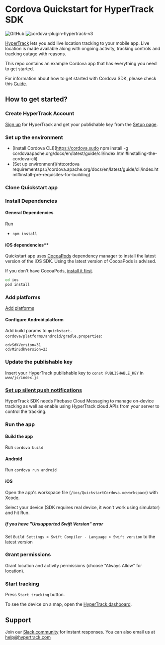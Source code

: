 # Cordova Quickstart for HyperTrack SDK 

![GitHub](https://img.shields.io/github/license/hypertrack/cordova-plugin-hypertrack.svg) 
![cordova-plugin-hypertrack-v3](https://img.shields.io/npm/v/cordova-plugin-hypertrack-v3?label=cordova-plugin-hypertrack-v3) 

[HyperTrack](https://www.hypertrack.com/) lets you add live location tracking to your mobile app. Live location is made available along with ongoing activity, tracking controls and tracking outage with reasons. 

This repo contains an example Cordova app that has everything you need to get started.

For information about how to get started with Cordova SDK, please check this [Guide](https://hypertrack.com/docs/install-sdk-cordova).

## How to get started?

### Create HyperTrack Account

[Sign up](https://dashboard.hypertrack.com/signup) for HyperTrack and get your publishable key from the [Setup page](https://dashboard.hypertrack.com/setup).

### Set up the environment

- [Install Cordova CLI](https://cordova.sudo npm install -g cordovaapache.org/docs/en/latest/guide/cli/index.html#installing-the-cordova-cli)
- [Set up environment](httcordova requirementsps://cordova.apache.org/docs/en/latest/guide/cli/index.html#install-pre-requisites-for-building)

### Clone Quickstart app

### Install Dependencies

#### General Dependencies

Run
- `npm install`

#### iOS dependencies**

Quickstart app uses [CocoaPods](https://cocoapods.org/) dependency manager to install the latest version of the iOS SDK. Using the latest version of CocoaPods is advised.

If you don't have CocoaPods, [install it first](https://guides.cocoapods.org/using/getting-started.html#installation).

```sh
cd ios
pod install
```

### Add platforms

[Add platforms](https://cordova.apache.org/docs/en/latest/guide/cli/index.html#add-platforms)

#### Configure Android platform

Add build params to `quickstart-cordova/platforms/android/gradle.properties`:

```
cdvSdkVersion=31
cdvMinSdkVersion=23
```

### Update the publishable key

Insert your HyperTrack publishable key to `const PUBLISHABLE_KEY` in `www/js/index.js`

### [Set up silent push notifications](https://hypertrack.com/docs/install-sdk-cordova/#set-up-silent-push-notifications)

HyperTrack SDK needs Firebase Cloud Messaging to manage on-device tracking as well as enable using HyperTrack cloud APIs from your server to control the tracking.

### Run the app

#### Build the app

Run `cordova build`

#### Android

Run `cordova run android`

#### iOS

Open the app's workspace file (`/ios/QuickstartCordova.xcworkspace`) with Xcode. 

Select your device (SDK requires real device, it won't work using simulator) and hit Run.

##### If you have "Unsupported Swift Version" error

Set `Build Settings > Swift Compiler - Language > Swift version` to the latest version

### Grant permissions

Grant location and activity permissions (choose "Always Allow" for location).

### Start tracking

Press `Start tracking` button.

To see the device on a map, open the [HyperTrack dashboard](https://dashboard.hypertrack.com/).

## Support

Join our [Slack community](https://join.slack.com/t/hypertracksupport/shared_invite/enQtNDA0MDYxMzY1MDMxLTdmNDQ1ZDA1MTQxOTU2NTgwZTNiMzUyZDk0OThlMmJkNmE0ZGI2NGY2ZGRhYjY0Yzc0NTJlZWY2ZmE5ZTA2NjI) for instant responses. You can also email us at help@hypertrack.com

